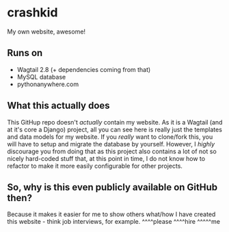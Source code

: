 # crashkid
My own website, awesome!

## Runs on
 - Wagtail 2.8 (+ dependencies coming from that)
 - MySQL database
 - pythonanywhere.com

## What this actually does
This GitHup repo doesn't _actually_ contain my website. As it is a Wagtail (and at it's core a Django) project, all you can see here is really just the templates and data models for my website. If you _really_ want to clone/fork this, you will have to setup and migrate the database by yourself. However, I _highly_ discourage you from doing that as this project also contains a lot of not so nicely hard-coded stuff that, at this point in time, I do not know how to refactor to make it more easily configurable for other projects.

## So, why is this even publicly available on GitHub then?
Because it makes it easier for me to show others what/how I have created this website - think job interviews, for example. ^^^^please ^^^^hire ^^^^^me

